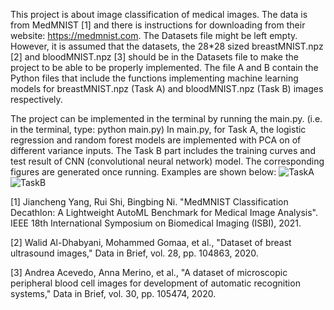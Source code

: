 This project is about image classification of medical images. The data is from MedMNIST [1] and there is instructions for downloading from their website: https://medmnist.com. The Datasets file might be left empty. However, it is assumed that the datasets, the 28*28 sized breastMNIST.npz [2] and bloodMNIST.npz [3] should be in the Datasets file to make the project to be able to be properly implemented. The file A and B contain the Python files that include the functions implementing machine learning models for breastMNIST.npz (Task A) and bloodMNIST.npz (Task B) images respectively.

The project can be implemented in the terminal by running the main.py. (i.e. in the terminal, type: python main.py)
In main.py, for Task A, the logistic regression and random forest models are implemented with PCA on of different variance inputs. The Task B part includes the training curves and test result of CNN (convolutional neural network) model. The corresponding figures are generated once running. Examples are shown below:
![TaskA](https://github.com/user-attachments/assets/8f69868c-2b5e-445f-935a-d6067a6d3577)
![TaskB](https://github.com/user-attachments/assets/82ef3c64-85f7-4f9f-91b1-5b71f3fd34a2)

[1] Jiancheng Yang, Rui Shi, Bingbing Ni. "MedMNIST Classification Decathlon: A Lightweight AutoML Benchmark for Medical Image Analysis". IEEE 18th International Symposium on Biomedical Imaging (ISBI), 2021.

[2] Walid Al-Dhabyani, Mohammed Gomaa, et al., "Dataset of breast ultrasound images," Data in Brief, vol. 28, pp. 104863, 2020.

[3] Andrea Acevedo, Anna Merino, et al., "A dataset of microscopic peripheral blood cell images for development of automatic recognition systems," Data in Brief, vol. 30, pp. 105474, 2020.
